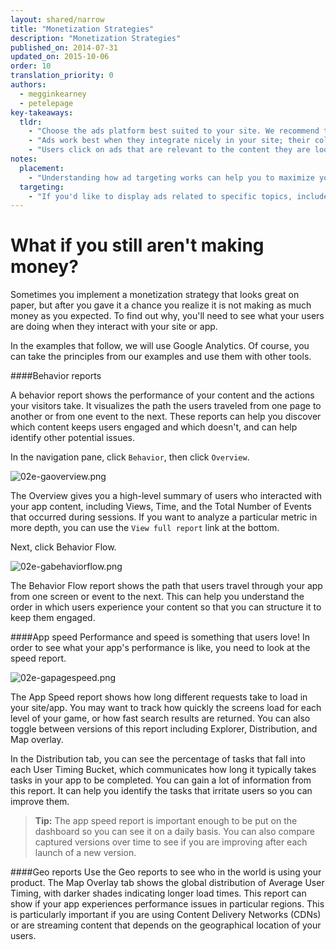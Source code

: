 ```yaml
---
layout: shared/narrow
title: "Monetization Strategies"
description: "Monetization Strategies"
published_on: 2014-07-31
updated_on: 2015-10-06
order: 10
translation_priority: 0
authors:
  - megginkearney
  - petelepage
key-takeaways:
  tldr: 
    - "Choose the ads platform best suited to your site. We recommend the <a href='http://www.google.com/adsense/start/'>AdSense</a> platform for most sites, and the <a href='http://www.google.com/doubleclick/publishers/'>DoubleClick platform</a> for sites with their own advertising teams."
    - "Ads work best when they integrate nicely in your site; their color, content, size, and location enhance user experience. "
    - "Users click on ads that are relevant to the content they are looking for; understand how ads targeting works so that you can maximize your revenue."
notes:
  placement:
    - "Understanding how ad targeting works can help you to maximize your revenue."
  targeting:
    - "If you'd like to display ads related to specific topics, include complete sentences and paragraphs about these topics."
---
```


# What if you still aren't making money?

Sometimes you implement a monetization strategy that looks great on paper, but after you gave it a chance you realize it is not making as much money as you expected. To find out why, you'll need to see what your users are doing when they interact with your site or app.

In the examples that follow, we will use Google Analytics. Of course, you can take the principles from our examples and use them with other tools. 

####Behavior reports

A behavior report shows the performance of your content and the actions your visitors take. It visualizes the path the users traveled from one page to another or from one event to the next. These reports can help you discover which content keeps users engaged and which doesn't, and can help identify other potential issues.

In the navigation pane, click `Behavior`, then click `Overview`.

![02e-gaoverview.png](02-gaoverview.png)
 
The Overview gives you a high-level summary of users who interacted with your app content, including Views, Time, and the Total Number of Events that occurred during sessions. If you want to analyze a particular metric in more depth, you can use the `View full report` link at the bottom. 

Next, click Behavior Flow. 

![02e-gabehaviorflow.png](02-gabehaviorflow.png)

The Behavior Flow report shows the path that users travel through your app from one screen or event to the next. This can help you understand the order in which users experience your content so that you can structure it to keep them engaged.

####App speed
Performance and speed is something that users love! In order to see what your app's performance is like, you need to look at the speed report.

![02e-gapagespeed.png](03-gapagespeed.png)

The App Speed report shows how long different requests take to load in your site/app. You may want to track how quickly the screens load for each level of your game, or how fast search results are returned. You can also toggle between versions of this report including Explorer, Distribution, and Map overlay.

In the Distribution tab, you can see the percentage of tasks that fall into each User Timing Bucket, which communicates how long it typically takes tasks in your app to be completed. You can gain a lot of information from this report. It can help you identify the tasks that irritate users so you can improve them.

>**Tip:** The app speed report is important enough to be put on the dashboard so you can see it on a daily basis. You can also compare captured versions over time to see if you are improving after each launch of a new version.

####Geo reports
Use the Geo reports to see who in the world is using your product. The Map Overlay tab shows the global distribution of Average User Timing, with darker shades indicating longer load times. This report can show if your app experiences performance issues in particular regions. This is particularly important if you are using Content Delivery Networks (CDNs) or are streaming content that depends on the geographical location of your users. 

